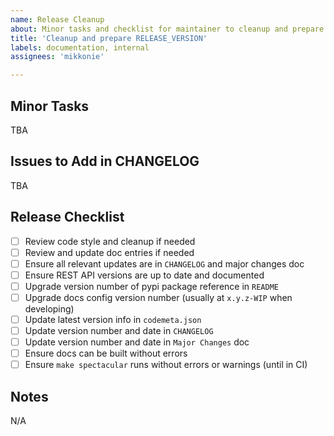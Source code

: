 ```yaml
---
name: Release Cleanup
about: Minor tasks and checklist for maintainer to cleanup and prepare a release
title: 'Cleanup and prepare RELEASE_VERSION'
labels: documentation, internal
assignees: 'mikkonie'

---
```


## Minor Tasks

TBA

## Issues to Add in CHANGELOG

TBA

## Release Checklist

- [ ] Review code style and cleanup if needed
- [ ] Review and update doc entries if needed
- [ ] Ensure all relevant updates are in `CHANGELOG` and major changes doc
- [ ] Ensure REST API versions are up to date and documented
- [ ] Upgrade version number of pypi package reference in `README`
- [ ] Upgrade docs config version number (usually at `x.y.z-WIP` when developing)
- [ ] Update latest version info in `codemeta.json`
- [ ] Update version number and date in `CHANGELOG`
- [ ] Update version number and date in `Major Changes` doc
- [ ] Ensure docs can be built without errors
- [ ] Ensure `make spectacular` runs without errors or warnings (until in CI)

## Notes

N/A
